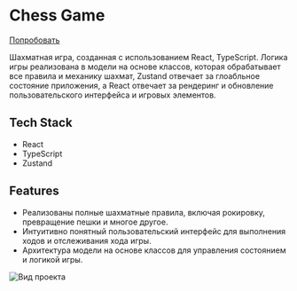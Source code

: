 # Chess Game 
[Попробовать](https://cukenger.github.io/chess_OOP_react/)

Шахматная игра, созданная с использованием React, TypeScript. Логика игры реализована в модели на основе классов, которая обрабатывает все правила и механику шахмат, Zustand отвечает за глоабльное состояние приложения, а React отвечает за рендеринг и обновление пользовательского интерфейса и игровых элементов.


## Tech Stack
- React
- TypeScript
- Zustand

## Features

- Реализованы полные шахматные правила, включая рокировку, превращение пешки и многое другое.
- Интуитивно понятный пользовательский интерфейс для выполнения ходов и отслеживания хода игры.
- Архитектура модели на основе классов для управления состоянием и логикой игры.

![Вид проекта](https://github.com/CUKENGER/chess_OOP_react/project_logo.PNG)
